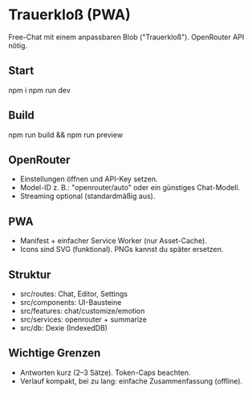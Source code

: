 # Trauerkloß (PWA)

Free-Chat mit einem anpassbaren Blob ("Trauerkloß"). OpenRouter API nötig.

## Start
npm i
npm run dev

## Build
npm run build && npm run preview

## OpenRouter
- Einstellungen öffnen und API-Key setzen.
- Model-ID z. B.: "openrouter/auto" oder ein günstiges Chat-Modell.
- Streaming optional (standardmäßig aus).

## PWA
- Manifest + einfacher Service Worker (nur Asset-Cache).
- Icons sind SVG (funktional). PNGs kannst du später ersetzen.

## Struktur
- src/routes: Chat, Editor, Settings
- src/components: UI-Bausteine
- src/features: chat/customize/emotion
- src/services: openrouter + summarize
- src/db: Dexie (IndexedDB)

## Wichtige Grenzen
- Antworten kurz (2–3 Sätze). Token-Caps beachten.
- Verlauf kompakt, bei zu lang: einfache Zusammenfassung (offline).
